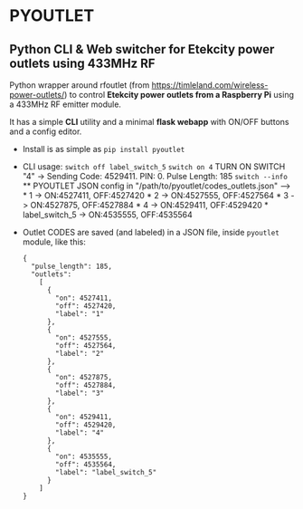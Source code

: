 **PYOUTLET**
============

Python CLI & Web switcher for Etekcity power outlets using 433MHz RF
--------------------------------------------------------------------

Python wrapper around rfoutlet (from https://timleland.com/wireless-power-outlets/)
to control **Etekcity power outlets from a Raspberry Pi** using a 433MHz RF emitter module.

It has a simple **CLI** utility and a minimal **flask webapp** with ON/OFF buttons and a config editor.

- Install is as simple as `pip install pyoutlet`

- CLI usage:
    `switch off label_switch_5`
    `switch on 4`
        TURN ON SWITCH "4" -> Sending Code: 4529411. PIN: 0. Pulse Length: 185
    `switch --info`
        ** PYOUTLET JSON config in "/path/to/pyoutlet/codes_outlets.json"
        --> * 1                    -> ON:4527411, OFF:4527420
            * 2                    -> ON:4527555, OFF:4527564
            * 3                    -> ON:4527875, OFF:4527884
            * 4                    -> ON:4529411, OFF:4529420
            * label_switch_5       -> ON:4535555, OFF:4535564

- Outlet CODES are saved (and labeled) in a JSON file, inside `pyoutlet` module, like this:

	  {
	    "pulse_length": 185,
	    "outlets":
          [
			{
			  "on": 4527411,
			  "off": 4527420,
			  "label": "1"
			},
			{
			  "on": 4527555,
			  "off": 4527564,
			  "label": "2"
			},
			{
			  "on": 4527875,
			  "off": 4527884,
			  "label": "3"
			},
			{
			  "on": 4529411,
			  "off": 4529420,
			  "label": "4"
			},
			{
			  "on": 4535555,
			  "off": 4535564,
			  "label": "label_switch_5"
			}
		  ]
	  }
